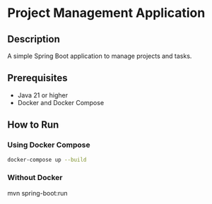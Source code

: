 # Project Management Application

## Description
A simple Spring Boot application to manage projects and tasks.

## Prerequisites
- Java 21 or higher
- Docker and Docker Compose

## How to Run

### Using Docker Compose
```bash
docker-compose up --build
```


### Without Docker
mvn spring-boot:run
